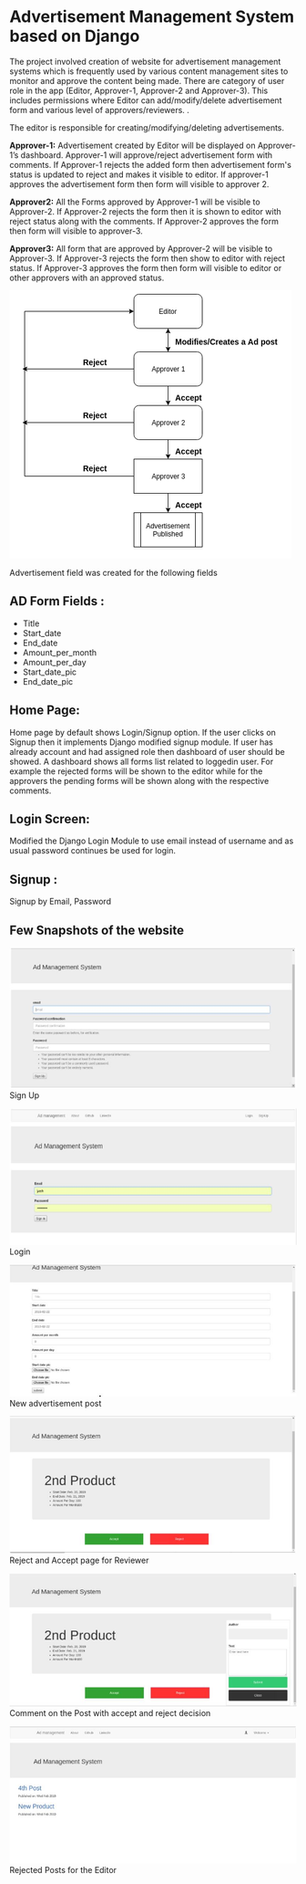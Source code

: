 # Advertisement Management System based on Django

The project involved creation of website for advertisement management systems which is frequently used by various content management sites to monitor and approve the content being made. There are category of user role in the app (Editor, Approver-1, Approver-2 and Approver-3). This includes permissions where Editor can add/modify/delete advertisement form and various level of approvers/reviewers. . 

The editor is responsible for creating/modifying/deleting advertisements.

**Approver-1:** Advertisement created by Editor will be displayed on Approver-1’s dashboard. Approver-1 will approve/reject advertisement form with comments. If Approver-1 rejects the added form then advertisement form's status is updated to reject and makes it visible to editor. If approver-1 approves the advertisement form then form will visible to approver 2.

**Approver2:** All the Forms approved by Approver-1 will be visible to Approver-2. If Approver-2 rejects the form then it is shown to editor with reject status along with the comments. If Approver-2 approves the form then form will visible to approver-3.

**Approver3:** All form that are approved by Approver-2 will be visible to Approver-3. If Approver-3 rejects the form then show to editor with reject status. If Approver-3 approves the form then form will visible to editor or other approvers with an approved status.

![Flow Diagram of Project](/images/Flowdiagram.png)

Advertisement field was created for the following fields

## AD Form Fields :
- Title 
- Start_date 
- End_date
- Amount_per_month 
- Amount_per_day 
- Start_date_pic 
- End_date_pic 

## Home Page:

Home page by default shows Login/Signup option. If the user clicks on Signup then it implements Django modified signup module. If user has already account and had assigned role then dashboard of user should be showed. A dashboard shows all forms list related to loggedin user. For example the rejected forms will be shown to the editor while for the approvers the pending forms will be shown along with the respective comments.

## Login Screen:
Modified the Django Login Module to use email instead of username and as usual password continues be used for login.

## Signup :
Signup by Email, Password

## Few Snapshots of the website

![Sign Up](/images/Signup.JPG)
Sign Up

![Login](/images/Loginpage.JPG)
Login

![New advertisement post](/images/Newpost.JPG)
New advertisement post

![Reject and Accept page for Reviewer](/images/Rejectacceptpost.JPG)
Reject and Accept page for Reviewer

![Comment on the Post with accept and reject decision](/images/Commentpost.JPG)
Comment on the Post with accept and reject decision

![Rejected Posts for the Editor](/images/Rejectedpost.JPG)
Rejected Posts for the Editor
